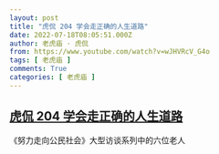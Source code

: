 ```yaml
---
layout: post
title: "虎侃 204 学会走正确的人生道路"
date: 2022-07-18T08:05:51.000Z
author: 老虎庙 · 虎侃
from: https://www.youtube.com/watch?v=wJHVRcV_G4o
tags: [ 老虎庙 ]
comments: True
categories: [ 老虎庙 ]
---
```

<!--1658131551000-->
[虎侃 204 学会走正确的人生道路](https://www.youtube.com/watch?v=wJHVRcV_G4o)
------

<div>
《努力走向公民社会》大型访谈系列中的六位老人
</div>
